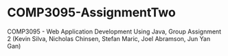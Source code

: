 # COMP3095-AssignmentTwo
COMP3095 - Web Application Development Using Java, Group Assignment 2 (Kevin Silva, Nicholas Chinsen, Stefan Maric, Joel Abramson, Jun Yan Gan)
